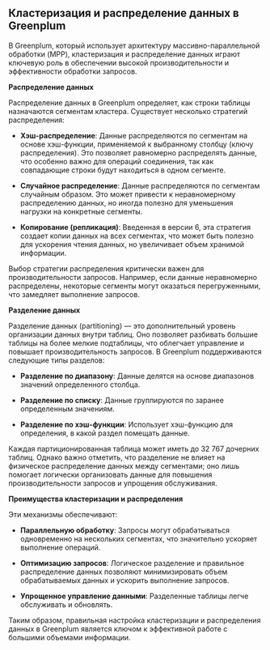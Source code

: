 ## Кластеризация и распределение данных в Greenplum

В Greenplum, который использует архитектуру массивно-параллельной обработки (MPP), кластеризация и распределение данных играют ключевую роль в обеспечении высокой производительности и эффективности обработки запросов.

**Распределение данных**

Распределение данных в Greenplum определяет, как строки таблицы назначаются сегментам кластера. Существует несколько стратегий распределения:

- **Хэш-распределение**: Данные распределяются по сегментам на основе хэш-функции, применяемой к выбранному столбцу (ключу распределения). Это позволяет равномерно распределять данные, что особенно важно для операций соединения, так как совпадающие строки будут находиться в одном сегменте.

- **Случайное распределение**: Данные распределяются по сегментам случайным образом. Это может привести к неравномерному распределению данных, но иногда полезно для уменьшения нагрузки на конкретные сегменты.

- **Копирование (репликация)**: Введенная в версии 6, эта стратегия создает копии данных на всех сегментах, что может быть полезно для ускорения чтения данных, но увеличивает объем хранимой информации.

Выбор стратегии распределения критически важен для производительности запросов. Например, если данные неравномерно распределены, некоторые сегменты могут оказаться перегруженными, что замедляет выполнение запросов.

**Разделение данных**

Разделение данных (partitioning) — это дополнительный уровень организации данных внутри таблиц. Оно позволяет разбивать большие таблицы на более мелкие подтаблицы, что облегчает управление и повышает производительность запросов. В Greenplum поддерживаются следующие типы разделов:

- **Разделение по диапазону**: Данные делятся на основе диапазонов значений определенного столбца.

- **Разделение по списку**: Данные группируются по заранее определенным значениям.

- **Разделение по хэш-функции**: Использует хэш-функцию для определения, в какой раздел помещать данные.

Каждая партиционированная таблица может иметь до 32 767 дочерних таблиц. Однако важно отметить, что разделение не влияет на физическое распределение данных между сегментами; оно лишь помогает логически организовать данные для повышения производительности запросов и упрощения обслуживания.

**Преимущества кластеризации и распределения**

Эти механизмы обеспечивают:

- **Параллельную обработку**: Запросы могут обрабатываться одновременно на нескольких сегментах, что значительно ускоряет выполнение операций.

- **Оптимизацию запросов**: Логическое разделение и правильное распределение данных позволяют минимизировать объем обрабатываемых данных и ускорить выполнение запросов.

- **Упрощенное управление данными**: Разделенные таблицы легче обслуживать и обновлять.

Таким образом, правильная настройка кластеризации и распределения данных в Greenplum является ключом к эффективной работе с большими объемами информации.
